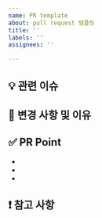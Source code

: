 ```yaml
---
name: PR template
about: pull request 템플릿
title: ''
labels: ''
assignees: ''

---
```


## 💡 관련 이슈
<!--close #이슈넘버-->

## 🌱 변경 사항 및 이유
<!--변경사항 적기-->

## ✅ PR Point
<!--리뷰에 중점이 될 포인트 요소들 적기-->
- 
-
-

## ❗️ 참고 사항
<!--다른 개발자들이 참고했으면 하는 사항-->

<!--사진올리는 양식임 <img src = "이 자리에 image url넣기" width = 200> -->